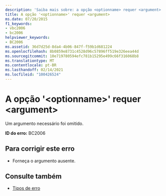 ```yaml
---
description: 'Saiba mais sobre: a opção <optionname> requer <argument>'
title: A opção '<optionname>' requer <argument>
ms.date: 07/20/2015
f1_keywords:
- vbc2006
- bc2006
helpviewer_keywords:
- BC2006
ms.assetid: 36d7d25d-8da4-4b06-847f-f59b1d681224
ms.openlocfilehash: 8b0859e8731c4528d96c57896ff519e326eea44d
ms.sourcegitcommit: 10e719780594efc781b15295e499c66f316068b8
ms.translationtype: MT
ms.contentlocale: pt-BR
ms.lasthandoff: 02/14/2021
ms.locfileid: "100426524"
---
```

# <a name="option-optionname-requires-argument"></a>A opção '\<optionname>' requer \<argument>

Um argumento necessário foi omitido.  
  
 **ID do erro:** BC2006  
  
## <a name="to-correct-this-error"></a>Para corrigir este erro  
  
- Forneça o argumento ausente.  
  
## <a name="see-also"></a>Consulte também

- [Tipos de erro](../programming-guide/language-features/error-types.md)
